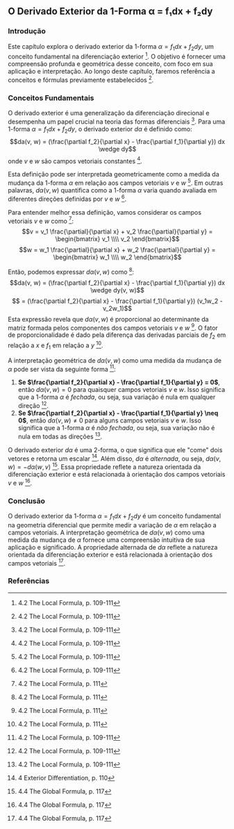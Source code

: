 ## O Derivado Exterior da 1-Forma α = f₁dx + f₂dy

### Introdução
Este capítulo explora o derivado exterior da 1-forma $\alpha = f_1dx + f_2dy$, um conceito fundamental na diferenciação exterior [^1]. O objetivo é fornecer uma compreensão profunda e geométrica desse conceito, com foco em sua aplicação e interpretação. Ao longo deste capítulo, faremos referência a conceitos e fórmulas previamente estabelecidos [^1].

### Conceitos Fundamentais
O derivado exterior é uma generalização da diferenciação direcional e desempenha um papel crucial na teoria das formas diferenciais [^1]. Para uma 1-forma $\alpha = f_1dx + f_2dy$, o derivado exterior $d\alpha$ é definido como:
$$da(v, w) = (\frac{\partial f_2}{\partial x} - \frac{\partial f_1}{\partial y}) dx \wedge dy$$
onde $v$ e $w$ são campos vetoriais constantes [^1].

Esta definição pode ser interpretada geometricamente como a medida da mudança da 1-forma $\alpha$ em relação aos campos vetoriais $v$ e $w$ [^1]. Em outras palavras, $d\alpha(v, w)$ quantifica como a 1-forma $\alpha$ varia quando avaliada em diferentes direções definidas por $v$ e $w$ [^1].

Para entender melhor essa definição, vamos considerar os campos vetoriais $v$ e $w$ como [^3]:
$$v = v_1 \frac{\partial}{\partial x} + v_2 \frac{\partial}{\partial y} = \begin{bmatrix} v_1 \\\\ v_2 \end{bmatrix}$$
$$w = w_1 \frac{\partial}{\partial x} + w_2 \frac{\partial}{\partial y} = \begin{bmatrix} w_1 \\\\ w_2 \end{bmatrix}$$

Então, podemos expressar $d\alpha(v, w)$ como [^3]:
$$da(v, w) = (\frac{\partial f_2}{\partial x} - \frac{\partial f_1}{\partial y}) dx \wedge dy(v, w)$$
$$ = (\frac{\partial f_2}{\partial x} - \frac{\partial f_1}{\partial y}) (v_1w_2 - v_2w_1)$$
Esta expressão revela que $d\alpha(v, w)$ é proporcional ao determinante da matriz formada pelos componentes dos campos vetoriais $v$ e $w$ [^3]. O fator de proporcionalidade é dado pela diferença das derivadas parciais de $f_2$ em relação a $x$ e $f_1$ em relação a $y$ [^3].

A interpretação geométrica de $d\alpha(v, w)$ como uma medida da mudança de $\alpha$ pode ser vista da seguinte forma [^1]:
1. **Se $\frac{\partial f_2}{\partial x} - \frac{\partial f_1}{\partial y} = 0$**, então $d\alpha(v, w) = 0$ para quaisquer campos vetoriais $v$ e $w$. Isso significa que a 1-forma $\alpha$ é *fechada*, ou seja, sua variação é nula em qualquer direção [^1].
2. **Se $\frac{\partial f_2}{\partial x} - \frac{\partial f_1}{\partial y} \neq 0$**, então $d\alpha(v, w) \neq 0$ para alguns campos vetoriais $v$ e $w$. Isso significa que a 1-forma $\alpha$ é *não fechada*, ou seja, sua variação não é nula em todas as direções [^1].

O derivado exterior $d\alpha$ é uma 2-forma, o que significa que ele "come" dois vetores e retorna um escalar [^2]. Além disso, $d\alpha$ é *alternada*, ou seja, $d\alpha(v, w) = -d\alpha(w, v)$ [^9]. Essa propriedade reflete a natureza orientada da diferenciação exterior e está relacionada à orientação dos campos vetoriais $v$ e $w$ [^9].

### Conclusão
O derivado exterior da 1-forma $\alpha = f_1dx + f_2dy$ é um conceito fundamental na geometria diferencial que permite medir a variação de $\alpha$ em relação a campos vetoriais. A interpretação geométrica de $d\alpha(v, w)$ como uma medida da mudança de $\alpha$ fornece uma compreensão intuitiva de sua aplicação e significado. A propriedade alternada de $d\alpha$ reflete a natureza orientada da diferenciação exterior e está relacionada à orientação dos campos vetoriais [^9].

### Referências
[^1]: 4.2 The Local Formula, p. 109-111
[^2]: 4 Exterior Differentiation, p. 110
[^3]: 4.2 The Local Formula, p. 111
[^9]: 4.4 The Global Formula, p. 117

<!-- END -->